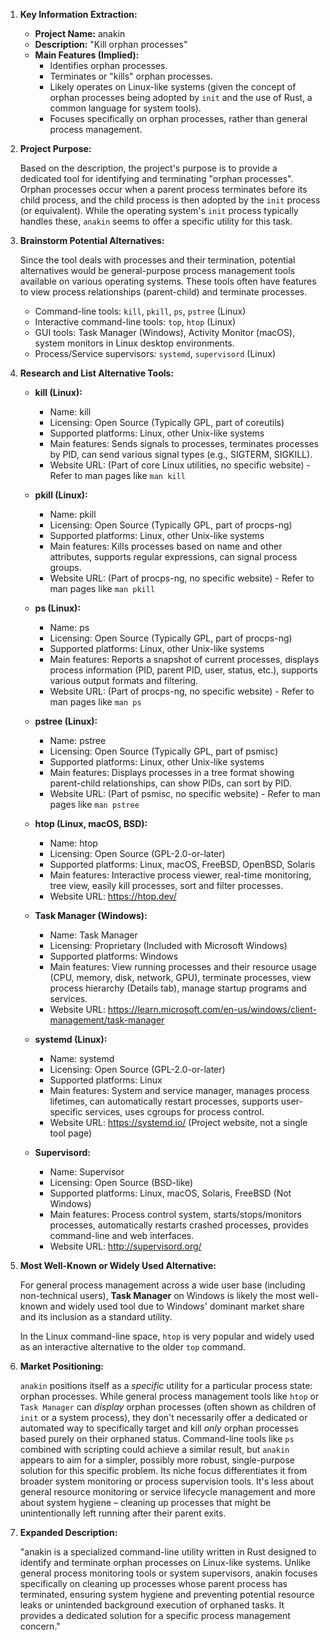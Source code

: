 1.  **Key Information Extraction:**

    *   **Project Name:** anakin
    *   **Description:** "Kill orphan processes"
    *   **Main Features (Implied):**
        *   Identifies orphan processes.
        *   Terminates or "kills" orphan processes.
        *   Likely operates on Linux-like systems (given the concept of orphan processes being adopted by `init` and the use of Rust, a common language for system tools).
        *   Focuses specifically on orphan processes, rather than general process management.

2.  **Project Purpose:**

    Based on the description, the project's purpose is to provide a dedicated tool for identifying and terminating "orphan processes". Orphan processes occur when a parent process terminates before its child process, and the child process is then adopted by the `init` process (or equivalent). While the operating system's `init` process typically handles these, `anakin` seems to offer a specific utility for this task.

3.  **Brainstorm Potential Alternatives:**

    Since the tool deals with processes and their termination, potential alternatives would be general-purpose process management tools available on various operating systems. These tools often have features to view process relationships (parent-child) and terminate processes.

    *   Command-line tools: `kill`, `pkill`, `ps`, `pstree` (Linux)
    *   Interactive command-line tools: `top`, `htop` (Linux)
    *   GUI tools: Task Manager (Windows), Activity Monitor (macOS), system monitors in Linux desktop environments.
    *   Process/Service supervisors: `systemd`, `supervisord` (Linux)

4.  **Research and List Alternative Tools:**

    *   **kill (Linux):**
        *   Name: kill
        *   Licensing: Open Source (Typically GPL, part of coreutils)
        *   Supported platforms: Linux, other Unix-like systems
        *   Main features: Sends signals to processes, terminates processes by PID, can send various signal types (e.g., SIGTERM, SIGKILL).
        *   Website URL: (Part of core Linux utilities, no specific website) - Refer to man pages like `man kill`

    *   **pkill (Linux):**
        *   Name: pkill
        *   Licensing: Open Source (Typically GPL, part of procps-ng)
        *   Supported platforms: Linux, other Unix-like systems
        *   Main features: Kills processes based on name and other attributes, supports regular expressions, can signal process groups.
        *   Website URL: (Part of procps-ng, no specific website) - Refer to man pages like `man pkill`

    *   **ps (Linux):**
        *   Name: ps
        *   Licensing: Open Source (Typically GPL, part of procps-ng)
        *   Supported platforms: Linux, other Unix-like systems
        *   Main features: Reports a snapshot of current processes, displays process information (PID, parent PID, user, status, etc.), supports various output formats and filtering.
        *   Website URL: (Part of procps-ng, no specific website) - Refer to man pages like `man ps`

    *   **pstree (Linux):**
        *   Name: pstree
        *   Licensing: Open Source (Typically GPL, part of psmisc)
        *   Supported platforms: Linux, other Unix-like systems
        *   Main features: Displays processes in a tree format showing parent-child relationships, can show PIDs, can sort by PID.
        *   Website URL: (Part of psmisc, no specific website) - Refer to man pages like `man pstree`

    *   **htop (Linux, macOS, BSD):**
        *   Name: htop
        *   Licensing: Open Source (GPL-2.0-or-later)
        *   Supported platforms: Linux, macOS, FreeBSD, OpenBSD, Solaris
        *   Main features: Interactive process viewer, real-time monitoring, tree view, easily kill processes, sort and filter processes.
        *   Website URL: https://htop.dev/

    *   **Task Manager (Windows):**
        *   Name: Task Manager
        *   Licensing: Proprietary (Included with Microsoft Windows)
        *   Supported platforms: Windows
        *   Main features: View running processes and their resource usage (CPU, memory, disk, network, GPU), terminate processes, view process hierarchy (Details tab), manage startup programs and services.
        *   Website URL: https://learn.microsoft.com/en-us/windows/client-management/task-manager

    *   **systemd (Linux):**
        *   Name: systemd
        *   Licensing: Open Source (GPL-2.0-or-later)
        *   Supported platforms: Linux
        *   Main features: System and service manager, manages process lifetimes, can automatically restart processes, supports user-specific services, uses cgroups for process control.
        *   Website URL: https://systemd.io/ (Project website, not a single tool page)

    *   **Supervisord:**
        *   Name: Supervisor
        *   Licensing: Open Source (BSD-like)
        *   Supported platforms: Linux, macOS, Solaris, FreeBSD (Not Windows)
        *   Main features: Process control system, starts/stops/monitors processes, automatically restarts crashed processes, provides command-line and web interfaces.
        *   Website URL: http://supervisord.org/

5.  **Most Well-Known or Widely Used Alternative:**

    For general process management across a wide user base (including non-technical users), **Task Manager** on Windows is likely the most well-known and widely used tool due to Windows' dominant market share and its inclusion as a standard utility.

    In the Linux command-line space, `htop` is very popular and widely used as an interactive alternative to the older `top` command.

6.  **Market Positioning:**

    `anakin` positions itself as a *specific* utility for a particular process state: orphan processes. While general process management tools like `htop` or `Task Manager` can *display* orphan processes (often shown as children of `init` or a system process), they don't necessarily offer a dedicated or automated way to specifically target and kill *only* orphan processes based purely on their orphaned status. Command-line tools like `ps` combined with scripting could achieve a similar result, but `anakin` appears to aim for a simpler, possibly more robust, single-purpose solution for this specific problem. Its niche focus differentiates it from broader system monitoring or process supervision tools. It's less about general resource monitoring or service lifecycle management and more about system hygiene – cleaning up processes that might be unintentionally left running after their parent exits.

7.  **Expanded Description:**

    "anakin is a specialized command-line utility written in Rust designed to identify and terminate orphan processes on Linux-like systems. Unlike general process monitoring tools or system supervisors, anakin focuses specifically on cleaning up processes whose parent process has terminated, ensuring system hygiene and preventing potential resource leaks or unintended background execution of orphaned tasks. It provides a dedicated solution for a specific process management concern."